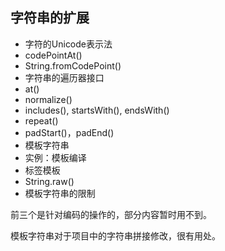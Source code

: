 ## 字符串的扩展

- 字符的Unicode表示法
- codePointAt()
- String.fromCodePoint()
- 字符串的遍历器接口
- at()
- normalize()
- includes(), startsWith(), endsWith()
- repeat()
- padStart()，padEnd()
- 模板字符串
- 实例：模板编译
- 标签模板
- String.raw()
- 模板字符串的限制

前三个是针对编码的操作的，部分内容暂时用不到。

模板字符串对于项目中的字符串拼接修改，很有用处。